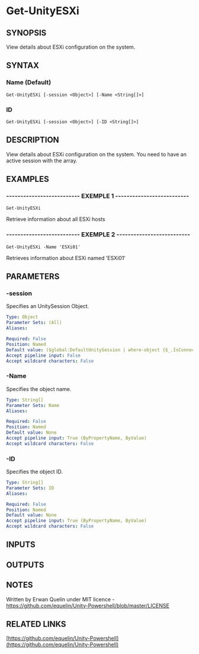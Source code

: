 # Get-UnityESXi

## SYNOPSIS
View details about ESXi configuration on the system.

## SYNTAX

### Name (Default)
```
Get-UnityESXi [-session <Object>] [-Name <String[]>]
```

### ID
```
Get-UnityESXi [-session <Object>] [-ID <String[]>]
```

## DESCRIPTION
View details about ESXi configuration on the system.
You need to have an active session with the array.

## EXAMPLES

### -------------------------- EXEMPLE 1 --------------------------
```
Get-UnityESXi
```

Retrieve information about all ESXi hosts

### -------------------------- EXEMPLE 2 --------------------------
```
Get-UnityESXi -Name 'ESXi01'
```

Retrieves information about ESXi named 'ESXi01'

## PARAMETERS

### -session
Specifies an UnitySession Object.

```yaml
Type: Object
Parameter Sets: (All)
Aliases: 

Required: False
Position: Named
Default value: ($global:DefaultUnitySession | where-object {$_.IsConnected -eq $true})
Accept pipeline input: False
Accept wildcard characters: False
```

### -Name
Specifies the object name.

```yaml
Type: String[]
Parameter Sets: Name
Aliases: 

Required: False
Position: Named
Default value: None
Accept pipeline input: True (ByPropertyName, ByValue)
Accept wildcard characters: False
```

### -ID
Specifies the object ID.

```yaml
Type: String[]
Parameter Sets: ID
Aliases: 

Required: False
Position: Named
Default value: None
Accept pipeline input: True (ByPropertyName, ByValue)
Accept wildcard characters: False
```

## INPUTS

## OUTPUTS

## NOTES
Written by Erwan Quelin under MIT licence - https://github.com/equelin/Unity-Powershell/blob/master/LICENSE

## RELATED LINKS

[https://github.com/equelin/Unity-Powershell](https://github.com/equelin/Unity-Powershell)

